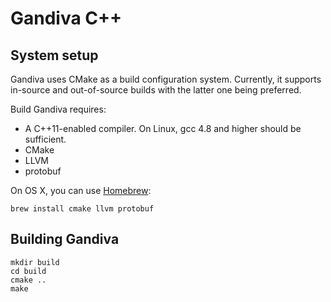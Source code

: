 # Gandiva C++

## System setup

Gandiva uses CMake as a build configuration system. Currently, it supports 
in-source and out-of-source builds with the latter one being preferred.

Build Gandiva requires:

* A C++11-enabled compiler. On Linux, gcc 4.8 and higher should be sufficient.
* CMake
* LLVM 
* protobuf

On OS X, you can use [Homebrew][1]:

```shell
brew install cmake llvm protobuf
```

## Building Gandiva

    mkdir build
    cd build 
    cmake ..
    make
    
[1]: https://brew.sh/
